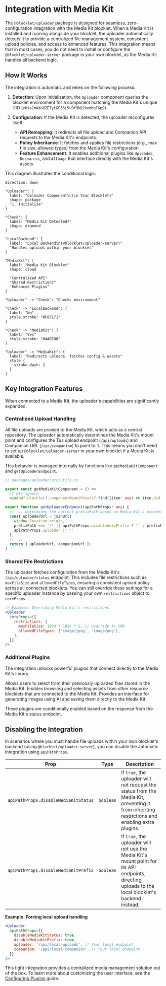 # Integration with Media Kit

The `@blocklet/uploader` package is designed for seamless, zero-configuration integration with the Media Kit blocklet. When a Media Kit is installed and running alongside your blocklet, the uploader automatically detects it to provide a centralized file management system, consistent upload policies, and access to enhanced features. This integration means that in most cases, you do not need to install or configure the `@blocklet/uploader-server` package in your own blocklet, as the Media Kit handles all backend logic.

## How It Works

The integration is automatic and relies on the following process:

1.  **Detection**: Upon initialization, the `Uploader` component queries the blocklet environment for a component matching the Media Kit's unique DID (`z8ia1mAXo8ZE7ytGF36L5uBf9kD2kenhqFGp9`).

2.  **Configuration**: If the Media Kit is detected, the uploader reconfigures itself:
    *   **API Remapping**: It redirects all file upload and Companion API requests to the Media Kit's endpoints.
    *   **Policy Inheritance**: It fetches and applies file restrictions (e.g., max file size, allowed types) from the Media Kit's configuration.
    *   **Feature Enhancement**: It enables additional plugins like `Uploaded`, `Resources`, and `AIImage` that interface directly with the Media Kit's assets.

This diagram illustrates the conditional logic:

```d2
direction: down

"Uploader": {
  label: "Uploader Component\n(in Your Blocklet)"
  shape: package
  "1. Initialize"
}

"Check": {
  label: "Media Kit Detected?"
  shape: diamond
}

"LocalBackend": {
  label: "Local Backend\n(@blocklet/uploader-server)"
  "Handles uploads within your blocklet"
}

"MediaKit": {
  label: "Media Kit Blocklet"
  shape: cloud
  
  "Centralized API"
  "Shared Restrictions"
  "Enhanced Plugins"
}

"Uploader" -> "Check": "Checks environment"

"Check" -> "LocalBackend": {
  label: "No"
  style.stroke: "#F87171"
}

"Check" -> "MediaKit": {
  label: "Yes"
  style.stroke: "#4ADE80"
}

"Uploader" -> "MediaKit": {
  label: "Redirects uploads, fetches config & assets"
  style {
    stroke-dash: 2
  }
}
```

## Key Integration Features

When connected to a Media Kit, the uploader's capabilities are significantly expanded.

### Centralized Upload Handling

All file uploads are proxied to the Media Kit, which acts as a central repository. The uploader automatically determines the Media Kit's mount point and configures the Tus upload endpoint (`/api/uploads`) and Companion URL (`/api/companion`) to point to it. This means you don't need to set up `@blocklet/uploader-server` in your own blocklet if a Media Kit is available.

This behavior is managed internally by functions like `getMediaKitComponent` and `getUploaderEndpoint`.

```typescript
// packages/uploader/src/utils.ts

export const getMediaKitComponent = () =>
  // @ts-ignore
  window?.blocklet?.componentMountPoints?.find((item: any) => item.did === 'z8ia1mAXo8ZE7ytGF36L5uBf9kD2kenhqFGp9');

export function getUploaderEndpoint(apiPathProps: any) {
  // ... determines the correct prefixPath based on Media Kit's presence
  const uploaderUrl = joinUrl(
    window.location.origin,
    prefixPath === '/' || apiPathProps.disableAutoPrefix ? '' : prefixPath,
    apiPathProps.uploader || ''
  );
  // ...
  return { uploaderUrl, companionUrl };
}
```

### Shared File Restrictions

The uploader fetches configuration from the Media Kit's `/api/uploader/status` endpoint. This includes file restrictions such as `maxFileSize` and `allowedFileTypes`, ensuring a consistent upload policy across all connected blocklets. You can still override these settings for a specific uploader instance by passing your own `restrictions` object to `coreProps`.

```jsx
// Example: Overriding Media Kit's restrictions
<Uploader
  coreProps={{
    restrictions: {
      maxFileSize: 1024 * 1024 * 5, // Override to 5MB
      allowedFileTypes: ['image/jpeg', 'image/png'],
    },
  }}
/>
```

### Additional Plugins

The integration unlocks powerful plugins that connect directly to the Media Kit's library.

<x-cards data-columns="3">
  <x-card data-title="Uploaded" data-icon="lucide:upload-cloud">
    Allows users to select from their previously uploaded files stored in the Media Kit.
  </x-card>
  <x-card data-title="Resources" data-icon="lucide:folder-search">
    Enables browsing and selecting assets from other resource blocklets that are connected to the Media Kit.
  </x-card>
  <x-card data-title="AI Image" data-icon="lucide:sparkles">
    Provides an interface for generating images using AI and saving them directly to the Media Kit.
  </x-card>
</x-cards>

These plugins are conditionally enabled based on the response from the Media Kit's status endpoint.

## Disabling the Integration

In scenarios where you must handle file uploads within your own blocklet's backend (using `@blocklet/uploader-server`), you can disable the automatic integration using `apiPathProps`.

| Prop | Type | Description |
|---|---|---|
| `apiPathProps.disableMediaKitStatus` | `boolean` | If `true`, the uploader will not request the status from the Media Kit, preventing it from inheriting restrictions and enabling extra plugins. |
| `apiPathProps.disableMediaKitPrefix` | `boolean` | If `true`, the uploader will not use the Media Kit's mount point for its API endpoints, directing uploads to the local blocklet's backend instead. |

**Example: Forcing local upload handling**

```jsx
<Uploader
  apiPathProps={{
    disableMediaKitStatus: true,
    disableMediaKitPrefix: true,
    uploader: '/api/local-uploads', // Your local endpoint
    companion: '/api/local-companion', // Your local endpoint
  }}
/>
```

This tight integration provides a centralized media management solution out of the box. To learn more about customizing the user interface, see the [Configuring Plugins](./guides-configuring-plugins.md) guide.